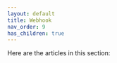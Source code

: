 ```yaml
---
layout: default
title: Webhook
nav_order: 9
has_children: true
---
```

Here are the articles in this section: